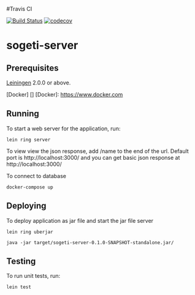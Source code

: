 #Travis CI

[![Build Status](https://travis-ci.org/anthontaylor/SogetiServer.svg?branch=master)](https://travis-ci.org/anthontaylor/SogetiServer)
[![codecov](https://codecov.io/gh/anthontaylor/SogetiServer/branch/master/graph/badge.svg)](https://codecov.io/gh/anthontaylor/SogetiServer)

# sogeti-server

## Prerequisites

[Leiningen][] 2.0.0 or above.

[leiningen]: https://github.com/technomancy/leiningen

[Docker] []
[Docker]: https://www.docker.com

## Running

To start a web server for the application, run:

    lein ring server

To view view the json response, add /name to the end of the url.
Default port is http://localhost:3000/ and you can get basic json response at http://localhost:3000/

To connect to database

    docker-compose up
    
## Deploying

To deploy application as jar file and start the jar file server
    
    lein ring uberjar
    
    java -jar target/sogeti-server-0.1.0-SNAPSHOT-standalone.jar/

## Testing

To run unit tests, run:

    lein test
